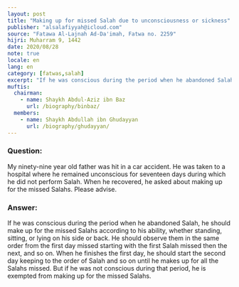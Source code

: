 ```yaml
---
layout: post
title: "Making up for missed Salah due to unconsciousness or sickness"
publisher: "alsalafiyyah@icloud.com"
source: "Fatawa Al-Lajnah Ad-Da'imah, Fatwa no. 2259"
hijri: Muharram 9, 1442
date: 2020/08/28
note: true
locale: en
lang: en
category: [fatwas,salah]
excerpt: "If he was conscious during the period when he abandoned Salah, he should make up for the missed Salahs according to his ability, whether standing, sitting, or lying on his side or back."
muftis:
  chairman: 
    - name: Shaykh Abdul-Aziz ibn Baz
      url: /biography/binbaz/
  members: 
    - name: Shaykh Abdullah ibn Ghudayyan
      url: /biography/ghudayyan/
---
```


### Question: 

My ninety-nine year old father was hit in a car accident. He was taken to a hospital where he remained unconscious for seventeen days during which he did not perform Salah. When he recovered, he asked about making up for the missed Salahs. Please advise.

### Answer:

If he was conscious during the period when he abandoned Salah, he should make up for the missed Salahs according to his ability, whether standing, sitting, or lying on his side or back. He should observe them in the same order from the first day missed starting with the first Salah missed then the next, and so on. When he finishes the first day, he should start the second day keeping to the order of Salah and so on until he makes up for all the Salahs missed. But if he was not conscious during that period, he is exempted from making up for the missed Salahs.